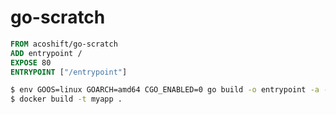 # go-scratch

```Dockerfile
FROM acoshift/go-scratch
ADD entrypoint /
EXPOSE 80
ENTRYPOINT ["/entrypoint"]
```

```bash
$ env GOOS=linux GOARCH=amd64 CGO_ENABLED=0 go build -o entrypoint -a -ldflags '-s' main.go
$ docker build -t myapp .
```
